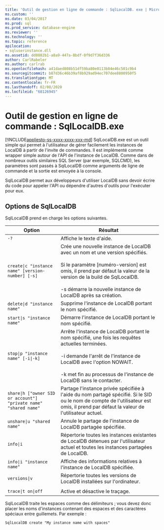 ```yaml
---
title: 'Outil de gestion en ligne de commande : SqlLocalDB. exe | Microsoft Docs'
ms.custom: ''
ms.date: 03/04/2017
ms.prod: sql
ms.prod_service: database-engine
ms.reviewer: ''
ms.technology: ''
ms.topic: reference
apilocation:
- sqluserinstance.dll
ms.assetid: dd0882b1-a8a9-447a-8bdf-0f9d7f36d336
author: CarlRabeler
ms.author: carlrab
ms.openlocfilehash: a41daed808b51df59ba80e0113b84e46c501c9b4
ms.sourcegitcommit: b87d36c46b39af8b929ad94ec707dee8800950f5
ms.translationtype: MT
ms.contentlocale: fr-FR
ms.lasthandoff: 02/08/2020
ms.locfileid: "68126945"
---
```

# <a name="command-line-management-tool-sqllocaldbexe"></a>Outil de gestion en ligne de commande : SqlLocalDB.exe
[!INCLUDE[appliesto-ss-xxxx-xxxx-xxx-md](../../includes/appliesto-ss-xxxx-xxxx-xxx-md.md)]
  SqlLocalDB.exe est un outil simple qui permet à l'utilisateur de gérer facilement les instances de LocalDB à partir de l'invite de commandes. Il est implémenté comme wrapper simple autour de l'API de l'instance de LocalDB. Comme dans de nombreux outils similaires SQL Server (par exemple, SQLCMD), les paramètres sont passés à SqlLocalDB comme arguments de ligne de commande et la sortie est envoyée à la console.  
  
 SqlLocalDB permet aux développeurs d'utiliser LocalDB sans devoir écrire du code pour appeler l'API ou dépendre d'autres d'outils pour l'exécuter pour eux.  
  
## <a name="sqllocaldb-options"></a>Options de SqlLocalDB  
 SqlLocalDB prend en charge les options suivantes.  
  
|Option|Résultat|  
|------------|------------------|  
|`-?`|Affiche le texte d'aide.|  
|`create\|c "instance name" [version-number] [-s]`|Crée une nouvelle instance de LocalDB avec un nom et une version spécifiés.<br /><br /> Si le paramètre [numéro-version] est omis, il prend par défaut la valeur de la version de la build de SqlLocalDB.<br /><br /> -s démarre la nouvelle instance de LocalDB après sa création.|  
|`delete\|d "instance name"`|Supprime l'instance de LocalDB portant le nom spécifié.|  
|`start\|s "instance name"`|Démarre l'instance de LocalDB portant le nom spécifié.|  
|`stop\|p "instance name" [-i\|-k]`|Arrête l'instance de LocalDB portant le nom spécifié, une fois les requêtes actuelles terminées.<br /><br /> -i demande l'arrêt de l'instance de LocalDB avec l'option NOWAIT.<br /><br /> -k met fin au processus de l'instance de LocalDB sans le contacter.|  
|`share\|h ["owner SID or account"] "private name" "shared name"`|Partage l'instance privée spécifiée à l'aide du nom partagé spécifié. Si le SID ou le nom de compte de l'utilisateur est omis, il prend par défaut la valeur de l'utilisateur actuel.|  
|`unshare\|u "shared name"`|Annule le partage de l'instance de LocalDB partagée spécifiée.|  
|`info\|i`|Répertorie toutes les instances existantes de LocalDB détenues par l'utilisateur actuel et toutes les instances partagées de LocalDB.|  
|`info\|i "instance name"`|Affiche des informations relatives à l'instance de LocalDB spécifiée.|  
|`versions\|v`|Répertorie toutes les versions de LocalDB installées sur l'ordinateur.|  
|||  
|`trace\|t on\|off`|Active et désactive le traçage.|  
  
 SqlLocalDB traite les espaces comme des délimiteurs ; vous devez donc placer les noms d'instances contenant des espaces et des caractères spéciaux entre guillemets. Par exemple :  
  
 `SqlLocalDB create "My instance name with spaces"`  
  
  
